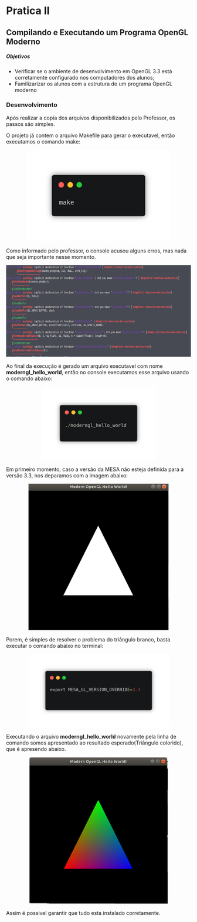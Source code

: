 # Pratica II
## Compilando e Executando um Programa OpenGL Moderno


##### Objetivos

* Verificar se o ambiente de desenvolvimento em OpenGL 3.3 está corretamente configurado nos computadores dos alunos;
* Familizarizar os alunos com a estrutura de um programa OpenGL moderno

### Desenvolvimento

Após realizar a copia dos arquivos disponibilizados pelo Professor, os passos são simples.

O projeto já contem o arquivo Makefile para gerar o executavel, então executamos o comando make:

<p align="center">
  <img src="./image/make.png" height="250"/>
</p>

Como informado pelo professor, o console acusou alguns erros, mas nada que seja importante nesse momento.

<p align="center">
  <img src="./image/make_console.png" height="250"/>
</p>

Ao final da execução é gerado um arquivo executavel com nome <b>moderngl_hello_world</b>, então no console executamos esse arquivo usando o comando abaixo:

<p align="center">
  <img src="./image/execute.png" height="200"/>
</p>

Em primeiro momento, caso a versão da MESA não esteja definida para a versão 3.3, nos deparamos com a imagem abaixo:

<p align="center">
  <img src="./image/triangulo_branco.png" height="400"/>
</p>

Porem, é simples de resolver o problema do triângulo branco, basta executar o comando abaixo no terminal:

<p align="center">
  <img src="./image/export.png" height="200"/>
</p>

Executando o arquivo <b>moderngl_hello_world</b> novamente pela linha de comando somos apresentado ao resultado esperado(Triângulo colorido), que é apresendo abaixo.

<p align="center">
  <img src="./image/triangulo_colorido.png" height="400"/>
</p>

Assim é possivel garantir que tudo esta instalado corretamente.
